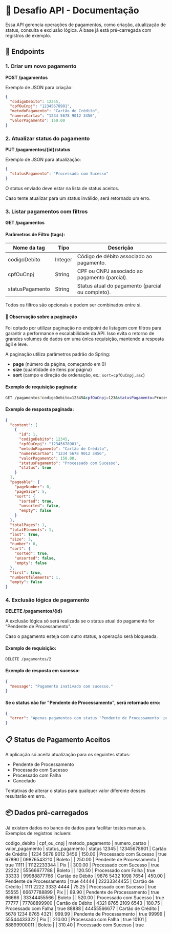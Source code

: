 
# 📄 Desafio API - Documentação

Essa API gerencia operações de pagamentos, como criação, atualização de status, consulta e exclusão lógica.
A base já está pré-carregada com registros de exemplo.

## 📂 Endpoints

### 1. Criar um novo pagamento
**POST /pagamentos**

Exemplo de JSON para criação:

```json
{
  "codigoDebito": 12345,
  "cpfOuCnpj": "12345678901",
  "metodoPagamento": "Cartão de Crédito",
  "numeroCartao": "1234 5678 9012 3456",
  "valorPagamento": 150.00
}
```

### 2. Atualizar status do pagamento
**PUT /pagamentos/{id}/status**

Exemplo de JSON para atualização:

```json
{
  "statusPagamento": "Processado com Sucesso"
}
```

O status enviado deve estar na lista de status aceitos.

Caso tente atualizar para um status inválido, será retornado um erro.

### 3. Listar pagamentos com filtros
**GET /pagamentos**

#### Parâmetros de Filtro (tags):

| Nome da tag      | Tipo   | Descrição                                                                |
|------------------|--------|--------------------------------------------------------------------------|
| codigoDebito     | Integer| Código de débito associado ao pagamento.                                 |
| cpfOuCnpj        | String | CPF ou CNPJ associado ao pagamento (parcial).                            |
| statusPagamento  | String | Status atual do pagamento (parcial ou completo).                        |

Todos os filtros são opcionais e podem ser combinados entre si.

#### 🎯 Observação sobre a paginação

Foi optado por utilizar paginação no endpoint de listagem com filtros para garantir a performance e escalabilidade da API.
Isso evita o retorno de grandes volumes de dados em uma única requisição, mantendo a resposta ágil e leve.

A paginação utiliza parâmetros padrão do Spring:

- **page** (número da página, começando em 0)
- **size** (quantidade de itens por página)
- **sort** (campo e direção de ordenação, ex.: `sort=cpfOuCnpj,asc`)

#### Exemplo de requisição paginada:

```bash
GET /pagamentos?codigoDebito=12345&cpfOuCnpj=123&statusPagamento=Processado&page=0&size=5&sort=valorPagamento,desc
```

#### Exemplo de resposta paginada:

```json
{
  "content": [
    {
      "id": 1,
      "codigoDebito": 12345,
      "cpfOuCnpj": "12345678901",
      "metodoPagamento": "Cartão de Crédito",
      "numeroCartao": "1234 5678 9012 3456",
      "valorPagamento": 150.00,
      "statusPagamento": "Processado com Sucesso",
      "status": true
    }
  ],
  "pageable": {
    "pageNumber": 0,
    "pageSize": 5,
    "sort": {
      "sorted": true,
      "unsorted": false,
      "empty": false
    }
  },
  "totalPages": 1,
  "totalElements": 1,
  "last": true,
  "size": 5,
  "number": 0,
  "sort": {
    "sorted": true,
    "unsorted": false,
    "empty": false
  },
  "first": true,
  "numberOfElements": 1,
  "empty": false
}
```

### 4. Exclusão lógica de pagamento
**DELETE /pagamentos/{id}**

A exclusão lógica só será realizada se o status atual do pagamento for "Pendente de Processamento".

Caso o pagamento esteja com outro status, a operação será bloqueada.

#### Exemplo de requisição:

```bash
DELETE /pagamentos/2
```

#### Exemplo de resposta em sucesso:

```json
{
  "message": "Pagamento inativado com sucesso."
}
```

#### Se o status não for "Pendente de Processamento", será retornado erro:

```json
{
  "error": "Apenas pagamentos com status 'Pendente de Processamento' podem ser inativados."
}
```

## 📋 Status de Pagamento Aceitos

A aplicação só aceita atualização para os seguintes status:

- Pendente de Processamento
- Processado com Sucesso
- Processado com Falha
- Cancelado

Tentativas de alterar o status para qualquer valor diferente desses resultarão em erro.

## 📦 Dados pré-carregados

Já existem dados no banco de dados para facilitar testes manuais. Exemplos de registros incluem:

codigo_debito | cpf_ou_cnpj | metodo_pagamento | numero_cartao | valor_pagamento | status_pagamento | status
12345 | 12345678901 | Cartão de Crédito | 1234 5678 9012 3456 | 150.00 | Processado com Sucesso | true
67890 | 09876543210 | Boleto |  | 250.00 | Pendente de Processamento | true
11111 | 11122233344 | Pix |  | 300.00 | Processado com Sucesso | true
22222 | 55566677788 | Boleto |  | 120.50 | Processado com Falha | true
33333 | 99988877766 | Cartão de Débito | 9876 5432 1098 7654 | 450.00 | Pendente de Processamento | true
44444 | 22233344455 | Cartão de Crédito | 1111 2222 3333 4444 | 75.25 | Processado com Sucesso | true
55555 | 66677788899 | Pix |  | 89.90 | Pendente de Processamento | true
66666 | 33344455566 | Boleto |  | 520.00 | Processado com Sucesso | true
77777 | 77788899900 | Cartão de Débito | 4321 8765 2109 6543 | 180.75 | Processado com Falha | true
88888 | 44455566677 | Cartão de Crédito | 5678 1234 8765 4321 | 999.99 | Pendente de Processamento | true
99999 | 55544433322 | Pix |  | 210.00 | Processado com Falha | true
10101 | 88899900011 | Boleto |  | 310.40 | Processado com Sucesso | true
